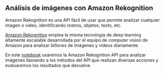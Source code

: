 ## Análisis de imágenes con Amazon Rekognition

Amazon Rekognition es una API fácil de usar que permite analizar cualquier imagen o video, identificando rostros, objetos, texto, etc.

[Amazon Rekognition](https://docs.aws.amazon.com/rekognition/latest/dg/what-is.html) emplea la misma tecnología de deep learning altamente escalable desarrollada por el equipo de computer vision de Amazon para analizar billones de imágenes y videos diariamente.

En este [notebook](./amazon-rekognition.ipynb) usaremos la Amazon Rekognition API para analizar imágenes llamando a los métodos del API que realizan diversas acciones y evaluaremos los resultados que devuelve.